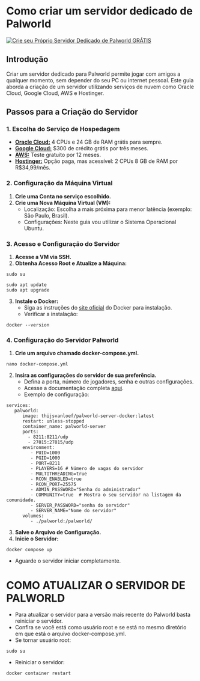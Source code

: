 # Como criar um servidor dedicado de Palworld
[![Crie seu Próprio Servidor Dedicado de Palworld GRÁTIS](https://github.com/TechBeme/Palworld/assets/101749351/970e4455-bc9e-4406-be1a-a43183c178d4)](https://youtu.be/ZXk4wE1rcXM)

## Introdução
Criar um servidor dedicado para Palworld permite jogar com amigos a qualquer momento, sem depender do seu PC ou internet pessoal. Este guia aborda a criação de um servidor utilizando serviços de nuvem como Oracle Cloud, Google Cloud, AWS e Hostinger.

## Passos para a Criação do Servidor

### 1. Escolha do Serviço de Hospedagem
- **[Oracle Cloud:](https://www.oracle.com/br/cloud/free)** 4 CPUs e 24 GB de RAM grátis para sempre.
- **[Google Cloud:](https://cloud.google.com)** $300 de crédito grátis por três meses.
- **[AWS:](https://aws.amazon.com/pt/free)** Teste gratuito por 12 meses.
- **[Hostinger:](https://hostinger.com.br?REFERRALCODE=1RFSV68)** Opção paga, mas acessível: 2 CPUs 8 GB de RAM por R$34,99/mês.

### 2. Configuração da Máquina Virtual
1. **Crie uma Conta no serviço escolhido.**
2. **Crie uma Nova Máquina Virtual (VM):**
   - Localização: Escolha a mais próxima para menor latência (exemplo: São Paulo, Brasil).
   - Configurações: Neste guia vou utilizar o Sistema Operacional Ubuntu.

### 3. Acesso e Configuração do Servidor
1. **Acesse a VM via SSH.**
2. **Obtenha Acesso Root e Atualize a Máquina:**
```
sudo su
```
```
sudo apt update
sudo apt upgrade
```
3. **Instale o Docker:**
   - Siga as instruções do [site oficial](https://docs.docker.com/engine/install/) do Docker para instalação.
   - Verificar a instalação:
```
docker --version
```

### 4. Configuração do Servidor Palworld
1. **Crie um arquivo chamado docker-compose.yml.**
```
nano docker-compose.yml
```
2. **Insira as configurações do servidor de sua preferência.**
   - Defina a porta, número de jogadores, senha e outras configurações.
   - Acesse a documentação completa [aqui](https://github.com/thijsvanloef/palworld-server-docker).
   - Exemplo de configuração:
```
services:
   palworld:
      image: thijsvanloef/palworld-server-docker:latest
      restart: unless-stopped
      container_name: palworld-server
      ports:
        - 8211:8211/udp
        - 27015:27015/udp
      environment:
         - PUID=1000
         - PGID=1000
         - PORT=8211
         - PLAYERS=16 # Número de vagas do servidor
         - MULTITHREADING=true
         - RCON_ENABLED=true
         - RCON_PORT=25575
         - ADMIN_PASSWORD="Senha do administrador"
         - COMMUNITY=true  # Mostra o seu servidor na listagem da comunidade.
         - SERVER_PASSWORD="senha do servidor"
         - SERVER_NAME="Nome do servidor"
      volumes:
         - ./palworld:/palworld/
```
3. **Salve o Arquivo de Configuração.**
4. **Inicie o Servidor:**
```
docker compose up
``` 
   - Aguarde o servidor iniciar completamente.

# COMO ATUALIZAR O SERVIDOR DE PALWORLD
* Para atualizar o servidor para a versão mais recente do Palworld basta reiniciar o servidor.
* Confira se você está como usuário root e se está no mesmo diretório em que está o arquivo docker-compose.yml.
* Se tornar usuário root:
```
sudo su
```
* Reiniciar o servidor:
```
docker container restart
```
